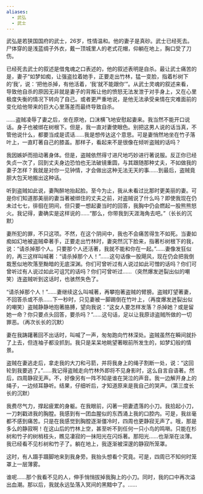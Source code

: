 ```yaml
---
aliases:
  - 武弘
  - 武士
---
```


武弘是若狭国国府的武士，26岁，性情温和。他的妻子是真砂。武士已经死去。尸体穿的是浅蓝绸子外衣，戴一顶城里人的老式花帽，仰躺在地上，胸口受了刀伤。

已经死去武士的叙述是借鬼魂之口表述的，他的叙述表明是自杀。最让武士痛苦的是，妻子“如梦如痴，让强盗拉着她手，正要走出竹林，猛一变脸，指着杉树下的‘我’，说：‘把他杀掉，有他活着，‘我’就不能跟你’”。从武士灵魂的叙述来看，导致他自杀的原因无非就是妻子的背叛让他的愤怒无法发泄于对手身上，又在心里极度失衡的情况下转向了自己。或者更严重地说，是他无法承受亲情在灾难面前的变化给他带来的巨大心里落差而最终导致自杀。

……盗贼凌辱了妻之后，坐在原地，口沫横飞地安慰起妻来。我当然不能开口说话。身子也被绑在树根下。但是，我一直对妻使眼色。别把这男人说的话当真，不管他说什么，都要当成是谎话……我是想传达这个意思。可是妻悄然地坐在竹子落叶上，一直盯著自己的膝盖。那样子，看起来不是很像在倾听盗贼的话吗？

我因嫉妒而扭动著身体。但是，盗贼依然得寸进尺地巧妙进行著说服。反正你已经失贞一次了，回到丈夫身边恐怕也无法破镜重圆，与其跟随那种丈夫，不如做我的妻子怎样？我就是对你一见钟情，才会做出这种无法无天的事……到最后，盗贼竟胆大包天地搬出这种话。

听到盗贼如此说，妻陶醉地抬起脸。至今为止，我从未看过比那时更美丽的妻。可是你们知道那美丽的妻当著被绑住的丈夫之前，对盗贼说了什么吗？即使我现在仍未过七七，徘徊在阴间，但只要一想起妻当时的回答，我胸中仍会燃起一股熊熊怒火。我记得，妻确实是这样说的……“那么，你带我到天涯海角去吧。”（长长的沉默）

妻所犯的罪，不只这项。不然，在这个阴间中，我也不会痛苦得生不如死。当妻如痴如幻地被盗贼牵著手，正要走出竹林时，妻突然沉下脸来，指著杉树根下的我，说：“请杀掉那个人。只要那个人还活著，我就不能和你在一起。”……妻像发狂似的，再三这样叫喊著：“请杀掉那个人！”……这句话像一股飓风，现在仍会把我倒栽葱似地吹落至黝暗的无底深渊。你们可曾听过有人说过如此可憎的话吗？你们可曾听过有人说过如此可诅咒的话吗？你们可曾听过……（突然爆发迸裂出似的嘲笑）连盗贼听到这话时，也骇然失色了。

“请杀掉那个人！”……妻继续这么叫喊著，再攀抱著盗贼的臂膀。盗贼盯望著妻，不回答杀或不杀……下一秒时，只见妻被一脚踢倒在竹叶上，（再度爆发迸裂出似的嘲笑）盗贼静静地抱著胳膊，望向我说：“这女人要怎样发落？杀掉她？或是留她一命？你只要点头回答，要杀吗？”……这句话，足以让我原谅盗贼所做的一切罪恶。（再次长长的沉默）

妻在我踌躇著回不出话时，叫喊了一声，匆匆跑向竹林深处。盗贼虽然在瞬间就扑了上去，但连袖子都没抓到。我只是呆呆地眺望著眼前所发生的，如梦幻般的情景。

盗贼在妻逃走后，拿走我的大刀和弓箭，并将我身上的绳子割断一处，说：“这回轮到我要逃了。”……我记得盗贼走向竹林外即将不见身影时，这么自言自语著。然后，四周静寂无声。不，好像另有一阵不知是谁在哭泣的声音。我一边解开身上的绳子，一边倾耳静听。结果，仔细听后，才知道原来是我自己的哭声。（第三度长长的沉默）

我费尽气力，撑起疲累的身躯。在我眼前，闪著一把妻遗落的小刀。我拾起小刀，一刀刺戳进我的胸膛。我感到有一团血腥似的东西涌上我的口腔内。可是，我丝毫都不感到痛苦。只是在我感觉到胸膛逐渐僵冷时，四周也更静寂无声了。哦，那是多么的静寂啊！在这山后的竹林上空，甚至听不到任何一只小鸟的鸣啭。只能在杉树和竹子的树梢枝头，瞧见凄寂的一抹阳光在闪烁著。那阳光……也渐渐在淡薄。我已经看不见杉树和竹子了。躺在地上，我逐渐被深邃的静寂所笼罩。

这时，有人蹑手蹑脚地来到我身旁。我抬头想看个究竟。可是，四周已不知何时笼罩上一层薄雾。

谁呢……那个我看不见的人，伸手悄悄拔掉我胸上的小刀。同时，我的口中再次溢出血潮。那以后，我就永远坠落入冥间的黑黯中了。……